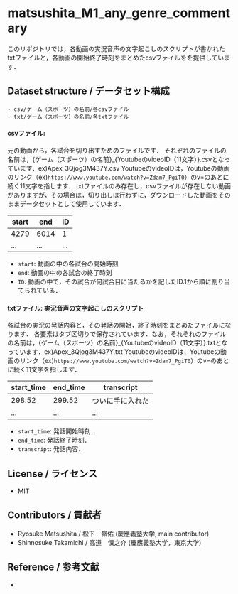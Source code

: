 # matsushita_M1_any_genre_commentary
このリポジトリでは，各動画の実況音声の文字起こしのスクリプトが書かれたtxtファイルと，各動画の開始終了時刻をまとめたcsvファイルをを提供しています．

## Dataset structure / データセット構成
```
- csv/ゲーム（スポーツ）の名前/各csvファイル
- txt/ゲーム（スポーツ）の名前/各txtファイル
```

#### csvファイル: 
元の動画から，各試合を切り出すためのファイルです．
それぞれのファイルの名前は，{ゲーム（スポーツ）の名前}_{YoutubeのvideoID（11文字）}.csvとなっています．ex)Apex_3Qjog3M437Y.csv
YoutubeのvideoIDは，Youtubeの動画のリンク（ex)`https://www.youtube.com/watch?v=Zdam7_PgiT0`）のv=のあとに続く11文字を指します．
txtファイルのみ存在し，csvファイルが存在しない動画がありますが，その場合は，切り出しは行わずに，ダウンロードした動画をそのままデータセットとして使用しています．

| start   | end   | ID  |
| ---  | ---   | ---  | 
|4279    | 6014   |1   |
| ...       | ...   | ...   |

- `start`: 動画の中の各試合の開始時刻
- `end`: 動画の中の各試合の終了時刻
- `ID`: 動画の中で，その試合が何試合目に当たるかを記したID.1から順に割り当てられている．

#### txtファイル: 実況音声の文字起こしのスクリプト
各試合の実況の発話内容と，その発話の開始，終了時刻をまとめたファイルになります．
各要素はタブ区切りで保存されています．なお，それぞれのファイルの名前は，{ゲーム（スポーツ）の名前}_{YoutubeのvideoID（11文字）}.txtとなっています．ex)Apex_3Qjog3M437Y.txt
YoutubeのvideoIDは，Youtubeの動画のリンク（ex)`https://www.youtube.com/watch?v=Zdam7_PgiT0`）のv=のあとに続く11文字を指します．

| start_time  | end_time    | transcript  |
| --- | --- | --- |
| 298.52 | 299.52     | ついに手に入れた |  
| ... | ... | ... |

- `start_time`: 発話開始時刻．
- `end_time`: 発話終了時刻．
- `transcript`: 発話内容．



## License / ライセンス
- MIT

## Contributors / 貢献者
- Ryosuke Matsushita / 松下　嶺佑 (慶應義塾大学, main contributor)
- Shinnosuke Takamichi / 高道　慎之介 (慶應義塾大学，東京大学)

## Reference / 参考文献
- 
